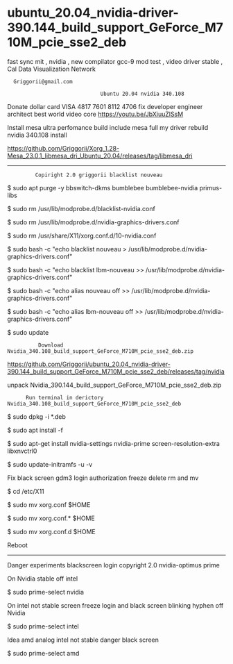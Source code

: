 # ubuntu_20.04_nvidia-driver-390.144_build_support_GeForce_M710M_pcie_sse2_deb
fast sync mit , nvidia , new compilator gcc-9 mod test , video driver stable , Cal Data Visualization Network

      Griggorii@gmail.com

                                  Ubuntu 20.04 nvidia 340.108

Donate dollar card VISA 4817 7601 8112 4706 fix developer engineer architect best world video core https://youtu.be/JbXiuuZlSsM

Install mesa ultra perfomance build include mesa full my driver rebuild nvidia 340.108 install 

https://github.com/Griggorii/Xorg_1.28-Mesa_23.0.1_libmesa_dri_Ubuntu_20.04/releases/tag/libmesa_dri

______________________________________________________________________________

             Copiright 2.0 griggorii blacklist nouveau
             
$ sudo apt purge -y bbswitch-dkms bumblebee bumblebee-nvidia primus-libs             

$ sudo rm /usr/lib/modprobe.d/blacklist-nvidia.conf

$ sudo rm /usr/lib/modprobe.d/nvidia-graphics-drivers.conf

$ sudo rm /usr/share/X11/xorg.conf.d/10-nvidia.conf

$ sudo bash -c "echo blacklist nouveau > /usr/lib/modprobe.d/nvidia-graphics-drivers.conf"

$ sudo bash -c "echo blacklist lbm-nouveau >> /usr/lib/modprobe.d/nvidia-graphics-drivers.conf"

$ sudo bash -c "echo alias nouveau off >> /usr/lib/modprobe.d/nvidia-graphics-drivers.conf"

$ sudo bash -c "echo alias lbm-nouveau off >> /usr/lib/modprobe.d/nvidia-graphics-drivers.conf"

$ sudo update

              Download Nvidia_340.108_build_support_GeForce_M710M_pcie_sse2_deb.zip

https://github.com/Griggorii/ubuntu_20.04_nvidia-driver-390.144_build_support_GeForce_M710M_pcie_sse2_deb/releases/tag/nvidia

unpack Nvidia_390.144_build_support_GeForce_M710M_pcie_sse2_deb.zip

          Run terminal in derictory Nvidia_340.108_build_support_GeForce_M710M_pcie_sse2_deb

$ sudo dpkg  -i *.deb

$ sudo apt install -f

$ sudo apt-get install nvidia-settings nvidia-prime screen-resolution-extra libxnvctrl0

$ sudo update-initramfs -u -v

Fix black screen gdm3 login authorization freeze delete rm and mv

$ cd /etc/X11 

$ sudo mv xorg.conf $HOME

$ sudo mv xorg.conf.* $HOME

$ sudo mv xorg.conf.d $HOME

Reboot

_________________________________________________________________________________________

Danger experiments blackscreen login copyright 2.0 nvidia-optimus prime

On Nvidia stable off intel

$ sudo prime-select nvidia

On intel not stable screen freeze login and black screen blinking hyphen off Nvidia

$ sudo prime-select intel

Idea amd analog intel not stable danger black screen

$ sudo prime-select amd
